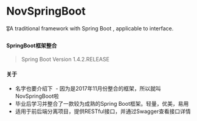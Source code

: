 # NovSpringBoot
🎖A traditional framework with Spring Boot , applicable to interface.

#### SpringBoot框架整合
> Spring Boot Version 1.4.2.RELEASE

#### 关于
- 名字也要介绍下
  - 因为是2017年11月份整合的框架，所以就叫NovSpringBoot啦
- 毕业后学习并整合了一款较为成熟的Spring Boot框架。轻量，优美，易用
- 适用于前后端分离项目，提供RESTful接口，并通过Swagger查看接口详情

